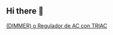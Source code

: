 ## Hi there 👋
[(DIMMER) o Regulador de AC con TRIAC](https://github.com/CZR312/proyectosdeelectronica/blob/main/(DIMMER)%20o%20Regulador%20de%20AC%20con%20TRIAC.md)
<!--
**CZR312/CZR312** is a ✨ _special_ ✨ repository because its `README.md` (this file) appears on your GitHub profile.

Here are some ideas to get you started:

- 🔭 I’m currently working on ...
- 🌱 I’m currently learning ...
- 👯 I’m looking to collaborate on ...
- 🤔 I’m looking for help with ...
- 💬 Ask me about ...
- 📫 How to reach me: ...
- 😄 Pronouns: ...
- ⚡ Fun fact: ...
-->
